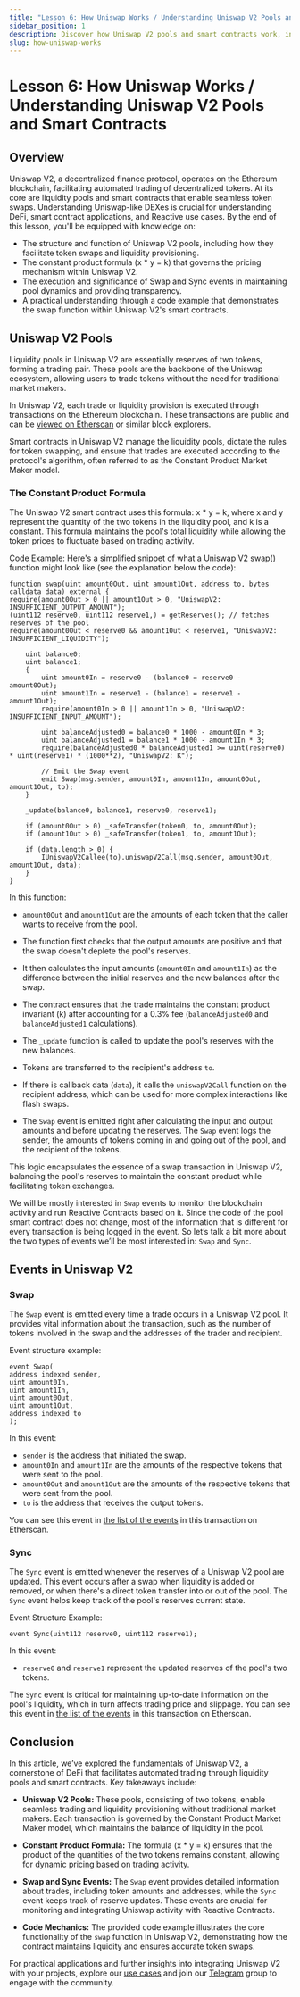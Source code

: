 ```yaml
---
title: "Lesson 6: How Uniswap Works / Understanding Uniswap V2 Pools and Smart Contracts"
sidebar_position: 1
description: Discover how Uniswap V2 pools and smart contracts work, including the constant product formula and key events like Swap and Sync. Learn about token swaps, liquidity provisioning, and see a smart contract example.
slug: how-uniswap-works
---
```


# Lesson 6: How Uniswap Works / Understanding Uniswap V2 Pools and Smart Contracts

## Overview

Uniswap V2, a decentralized finance protocol, operates on the Ethereum blockchain, facilitating automated trading of decentralized tokens. At its core are liquidity pools and smart contracts that enable seamless token swaps. Understanding Uniswap-like DEXes is crucial for understanding DeFi, smart contract applications, and Reactive use cases. By the end of this lesson, you'll be equipped with knowledge on:

* The structure and function of Uniswap V2 pools, including how they facilitate token swaps and liquidity provisioning.
* The constant product formula (x * y = k) that governs the pricing mechanism within Uniswap V2.
* The execution and significance of Swap and Sync events in maintaining pool dynamics and providing transparency.
* A practical understanding through a code example that demonstrates the swap function within Uniswap V2's smart contracts.

## Uniswap V2 Pools

Liquidity pools in Uniswap V2 are essentially reserves of two tokens, forming a trading pair. These pools are the backbone of the Uniswap ecosystem, allowing users to trade tokens without the need for traditional market makers.

In Uniswap V2, each trade or liquidity provision is executed through transactions on the Ethereum blockchain. These transactions are public and can be [viewed on Etherscan](https://etherscan.io/tx/0x7b969e8a74ae9891e322311ca5fe6e5d7bcb53ac3412b4189d84683961043503) or similar block explorers.

Smart contracts in Uniswap V2 manage the liquidity pools, dictate the rules for token swapping, and ensure that trades are executed according to the protocol's algorithm, often referred to as the Constant Product Market Maker model.

### The Constant Product Formula

The Uniswap V2 smart contract uses this formula: x * y = k, where x and y represent the quantity of the two tokens in the liquidity pool, and k is a constant. This formula maintains the pool's total liquidity while allowing the token prices to fluctuate based on trading activity.

Code Example: Here's a simplified snippet of what a Uniswap V2 swap() function might look like (see the explanation below the code):

```solidity
function swap(uint amount0Out, uint amount1Out, address to, bytes calldata data) external {
require(amount0Out > 0 || amount1Out > 0, "UniswapV2: INSUFFICIENT_OUTPUT_AMOUNT");
(uint112 reserve0, uint112 reserve1,) = getReserves(); // fetches reserves of the pool
require(amount0Out < reserve0 && amount1Out < reserve1, "UniswapV2: INSUFFICIENT_LIQUIDITY");

    uint balance0;
    uint balance1;
    {
        uint amount0In = reserve0 - (balance0 = reserve0 - amount0Out);
        uint amount1In = reserve1 - (balance1 = reserve1 - amount1Out);
        require(amount0In > 0 || amount1In > 0, "UniswapV2: INSUFFICIENT_INPUT_AMOUNT");

        uint balanceAdjusted0 = balance0 * 1000 - amount0In * 3;
        uint balanceAdjusted1 = balance1 * 1000 - amount1In * 3;
        require(balanceAdjusted0 * balanceAdjusted1 >= uint(reserve0) * uint(reserve1) * (1000**2), "UniswapV2: K");

        // Emit the Swap event
        emit Swap(msg.sender, amount0In, amount1In, amount0Out, amount1Out, to);
    }

    _update(balance0, balance1, reserve0, reserve1);

    if (amount0Out > 0) _safeTransfer(token0, to, amount0Out);
    if (amount1Out > 0) _safeTransfer(token1, to, amount1Out);

    if (data.length > 0) {
        IUniswapV2Callee(to).uniswapV2Call(msg.sender, amount0Out, amount1Out, data);
    }
}
```

In this function:

* `amount0Out` and `amount1Out` are the amounts of each token that the caller wants to receive from the pool.

* The function first checks that the output amounts are positive and that the swap doesn't deplete the pool's reserves.

* It then calculates the input amounts (`amount0In` and `amount1In`) as the difference between the initial reserves and
the new balances after the swap.

* The contract ensures that the trade maintains the constant product invariant (k) after accounting for a 0.3% fee
(`balanceAdjusted0` and `balanceAdjusted1` calculations).

* The `_update` function is called to update the pool's reserves with the new balances.

* Tokens are transferred to the recipient's address `to`.

* If there is callback data (`data`), it calls the `uniswapV2Call` function on the recipient address, which can be used
for more complex interactions like flash swaps.

* The `Swap` event is emitted right after calculating the input and output amounts and before updating the reserves. The `Swap` event logs the sender, the amounts of tokens coming in and going out of the pool, and the recipient of the tokens.

This logic encapsulates the essence of a swap transaction in Uniswap V2, balancing the pool's reserves to maintain the constant product while facilitating token exchanges.

We will be mostly interested in `Swap` events to monitor the blockchain activity and run Reactive Contracts based on it. Since the code of the pool smart contract does not change, most of the information that is different for every transaction is being logged in the event. So let’s talk a bit more about the two types of events we’ll be most interested in: `Swap` and `Sync`.

## Events in Uniswap V2

### Swap

The `Swap` event is emitted every time a trade occurs in a Uniswap V2 pool. It provides vital information about the transaction, such as the number of tokens involved in the swap and the addresses of the trader and recipient.

Event structure example:

```solidity
event Swap(
address indexed sender,
uint amount0In,
uint amount1In,
uint amount0Out,
uint amount1Out,
address indexed to
);
```

In this event:

* `sender` is the address that initiated the swap.
* `amount0In` and `amount1In` are the amounts of the respective tokens that were sent to the pool.
* `amount0Out` and `amount1Out` are the amounts of the respective tokens that were sent from the pool.
* `to` is the address that receives the output tokens.

You can see this event in [the list of the events](https://etherscan.io/tx/0x7b969e8a74ae9891e322311ca5fe6e5d7bcb53ac3412b4189d84683961043503#eventlog) in this transaction on Etherscan.

### Sync

The `Sync` event is emitted whenever the reserves of a Uniswap V2 pool are updated. This event occurs after a swap when liquidity is added or removed, or when there's a direct token transfer into or out of the pool. The `Sync` event helps keep track of the pool's reserves current state.

Event Structure Example:

```solidity
event Sync(uint112 reserve0, uint112 reserve1);
```

In this event:

* `reserve0` and `reserve1` represent the updated reserves of the pool's two tokens.

The `Sync` event is critical for maintaining up-to-date information on the pool's liquidity, which in turn affects trading price and slippage. You can see this event in [the list of the events](https://etherscan.io/tx/0x7b969e8a74ae9891e322311ca5fe6e5d7bcb53ac3412b4189d84683961043503#eventlog) in this transaction on Etherscan.

## Conclusion

In this article, we’ve explored the fundamentals of Uniswap V2, a cornerstone of DeFi that facilitates automated trading through liquidity pools and smart contracts. Key takeaways include:

- **Uniswap V2 Pools:** These pools, consisting of two tokens, enable seamless trading and liquidity provisioning without traditional market makers. Each transaction is governed by the Constant Product Market Maker model, which maintains the balance of liquidity in the pool.

- **Constant Product Formula:** The formula (x * y = k) ensures that the product of the quantities of the two tokens remains constant, allowing for dynamic pricing based on trading activity.

- **Swap and Sync Events:** The `Swap` event provides detailed information about trades, including token amounts and addresses, while the `Sync` event keeps track of reserve updates. These events are crucial for monitoring and integrating Uniswap activity with Reactive Contracts.

- **Code Mechanics:** The provided code example illustrates the core functionality of the `swap` function in Uniswap V2, demonstrating how the contract maintains liquidity and ensures accurate token swaps.

For practical applications and further insights into integrating Uniswap V2 with your projects, explore our [use cases](../use-cases/index.md) and join our [Telegram](https://t.me/reactivedevs) group to engage with the community.